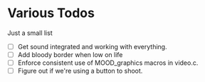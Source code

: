 Various Todos
====
Just a small list
 - [ ] Get sound integrated and working with everything.
 - [ ] Add bloody border when low on life
 - [ ] Enforce consistent use of MOOD_graphics macros in video.c.
 - [ ] Figure out if we're using a button to shoot.
